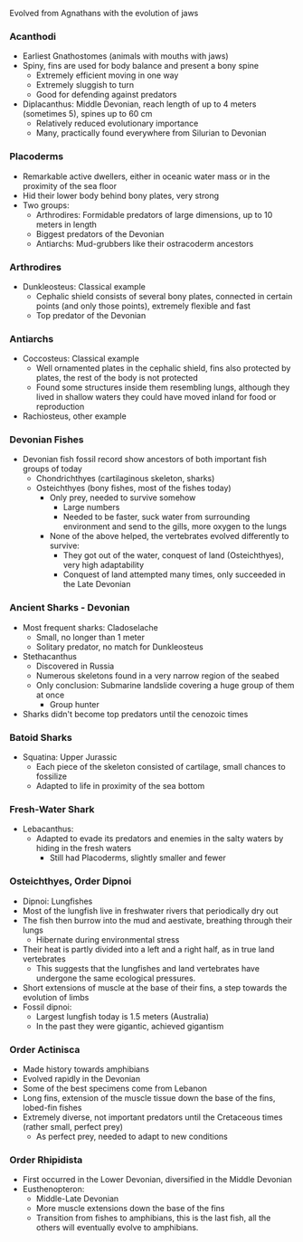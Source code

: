 Evolved from Agnathans with the evolution of jaws

### Acanthodi
 - Earliest Gnathostomes (animals with mouths with jaws)
 - Spiny, fins are used for body balance and present a bony spine
	 - Extremely efficient moving in one way
	 - Extremely sluggish to turn
	 - Good for defending against predators
 - Diplacanthus: Middle Devonian, reach length of up to 4 meters (sometimes 5), spines up to 60 cm
	 - Relatively reduced evolutionary importance
	 - Many, practically found everywhere from Silurian to Devonian

### Placoderms
 - Remarkable active dwellers, either in oceanic water mass or in the proximity of the sea floor
 - Hid their lower body behind bony plates, very strong
 - Two groups:
	 - Arthrodires: Formidable predators of large dimensions, up to 10 meters in length
	 - Biggest predators of the Devonian
	 - Antiarchs: Mud-grubbers like their ostracoderm ancestors

### Arthrodires
 - Dunkleosteus: Classical example
	 - Cephalic shield consists of several bony plates, connected in certain points (and only those points), extremely flexible and fast
	 - Top predator of the Devonian

### Antiarchs
 - Coccosteus: Classical example
	 - Well ornamented plates in the cephalic shield, fins also protected by plates, the rest of the body is not protected
	 - Found some structures inside them resembling lungs, although they lived in shallow waters they could have moved inland for food or reproduction
 - Rachiosteus, other example

### Devonian Fishes
 - Devonian fish fossil record show ancestors of both important fish groups of today
	 - Chondrichthyes (cartilaginous skeleton, sharks)
	 - Osteichthyes (bony fishes, most of the fishes today)
		 - Only prey, needed to survive somehow
			 - Large numbers
			 - Needed to be faster, suck water from surrounding environment and send to the gills, more oxygen to the lungs
		 - None of the above helped, the vertebrates evolved differently to survive:
			 - They got out of the water, conquest of land (Osteichthyes), very high adaptability
			 - Conquest of land attempted many times, only succeeded in the Late Devonian

### Ancient Sharks - Devonian
 - Most frequent sharks: Cladoselache
	 - Small, no longer than 1 meter
	 - Solitary predator, no match for Dunkleosteus
 - Stethacanthus
	 - Discovered in Russia
	 - Numerous skeletons found in a very narrow region of the seabed
	 - Only conclusion: Submarine landslide covering a huge group of them at once
		 - Group hunter
 - Sharks didn't become top predators until the cenozoic times

### Batoid Sharks
 - Squatina: Upper Jurassic
	 - Each piece of the skeleton consisted of cartilage, small chances to fossilize
	 - Adapted to life in proximity of the sea bottom

### Fresh-Water Shark
 - Lebacanthus:
	 - Adapted to evade its predators and enemies in the salty waters by hiding in the fresh waters
		 - Still had Placoderms, slightly smaller and fewer

### Osteichthyes, Order Dipnoi
 - Dipnoi: Lungfishes
 - Most of the lungfish live in freshwater rivers that periodically dry out
 - The fish then burrow into the mud and aestivate, breathing through their lungs
	 - Hibernate during environmental stress
 - Their heat is partly divided into a left and a right half, as in true land vertebrates
	 - This suggests that the lungfishes and land vertebrates have undergone the same ecological pressures.
 - Short extensions of muscle at the base of their fins, a step towards the evolution of limbs
 - Fossil dipnoi: 
	 - Largest lungfish today is 1.5 meters (Australia)
	 - In the past they were gigantic, achieved gigantism

### Order Actinisca
 - Made history towards amphibians
 - Evolved rapidly in the Devonian
 - Some of the best specimens come from Lebanon
 - Long fins, extension of the muscle tissue down the base of the fins, lobed-fin fishes
 - Extremely diverse, not important predators until the Cretaceous times (rather small, perfect prey)
	 - As perfect prey, needed to adapt to new conditions

### Order Rhipidista
 - First occurred in the Lower Devonian, diversified in the Middle Devonian
 - Eusthenopteron:
	 - Middle-Late Devonian
	 - More muscle extensions down the base of the fins
	 - Transition from fishes to amphibians, this is the last fish, all the others will eventually evolve to amphibians.
